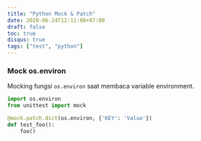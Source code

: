 ```yaml
---
title: "Python Mock & Patch"
date: 2020-06-24T12:11:00+07:00
draft: false
toc: true
disqus: true
tags: ["test", "python"]
---
```


### Mock os.environ

Mocking fungsi `os.environ` saat membaca variable environment.

```python
import os.environ
from unittest import mock

@mock.patch.dict(os.environ, {'KEY': 'Value'})
def test_foo():
    foo()
```
